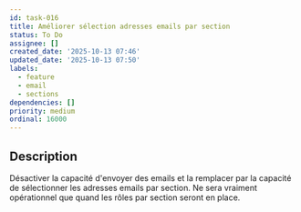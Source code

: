 ```yaml
---
id: task-016
title: Améliorer sélection adresses emails par section
status: To Do
assignee: []
created_date: '2025-10-13 07:46'
updated_date: '2025-10-13 07:50'
labels:
  - feature
  - email
  - sections
dependencies: []
priority: medium
ordinal: 16000
---
```


## Description

<!-- SECTION:DESCRIPTION:BEGIN -->
Désactiver la capacité d'envoyer des emails et la remplacer par la capacité de sélectionner les adresses emails par section. Ne sera vraiment opérationnel que quand les rôles par section seront en place.
<!-- SECTION:DESCRIPTION:END -->
